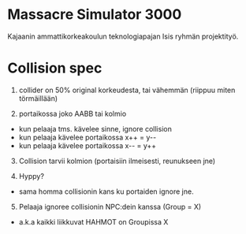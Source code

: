 # Massacre Simulator 3000

Kajaanin ammattikorkeakoulun teknologiapajan Isis ryhmän projektityö.


# Collision spec
1. collider on 50% original korkeudesta, tai vähemmän (riippuu miten törmäillään)

2. portaikossa joko AABB tai kolmio
 * kun pelaaja tms. kävelee sinne, ignore collision
 * kun pelaaja kävelee portaikossa x++ = y--
 * kun pelaaja kävelee portaikossa x-- = y++
 
3. Collision tarvii kolmion (portaisiin ilmeisesti, reunukseen jne)

4. Hyppy?
 * sama homma collisionin kans ku portaiden ignore jne.
 
5. Pelaaja ignoree collisionin NPC:dein kanssa (Group = X) 
 * a.k.a kaikki liikkuvat HAHMOT on Groupissa X
